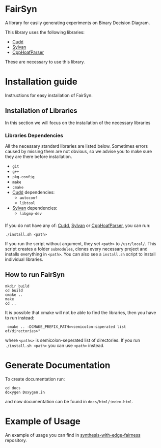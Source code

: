 # FairSyn

A library for easily generating experiments on Binary Decision Diagram.


This library uses the following libraries:
- [Cudd](https://github.com/ivmai/cudd)
- [Sylvan](https://github.com/trolando/sylvan)
- [CppHoafParser](https://automata.tools/hoa/cpphoafparser/index.html)

These are necessary to use this library.

# Installation guide

Instructions for easy installation of FairSyn.

## Installation of Libraries 
In this section we will focus on the installation of the necessary libraries

### Libraries Dependencies
All the necessary standard libraries are listed below.
Sometimes errors caused by missing them are not obvious,
so we advise you to make sure they are there before installation.
- ``git``
- ``g++``
- ``pkg-config``
- ``make``
- ``cmake``
- [Cudd](https://github.com/ivmai/cudd) dependencies:
  - ``autoconf``
  - ``libtool``
- [Sylvan](https://github.com/trolando/sylvan) dependencies:
  - ``libgmp-dev``

###
If you do not have any of: 
[Cudd](https://github.com/ivmai/cudd),
[Sylvan](https://github.com/trolando/sylvan) or 
[CppHoafParser](https://automata.tools/hoa/cpphoafparser/index.html), you can run:
```
./install.sh <path>
```
If you run the script without argument, they set ``<path>`` to ``/usr/local/``.
This script creates a folder ``submodules``, clones every necessary project and installs everything in ``<path>``.
You can also see a ``install.sh`` script to install individual libraries.

## How to run FairSyn

```
mkdir build
cd build
cmake ..
make
cd ..
```

It is possible that cmake will not be able to find the libraries, then you have to run instead:
```
 cmake .. -DCMAKE_PREFIX_PATH=<semicolon-saperated list of/directories>"
```
where ``<paths>`` is semicolon-seperated list of directories. If you run ``./install.sh <path>`` you can use ``<path>`` instead.

# Generate Documentation

To create documentation run:

```
cd docs
doxygen Doxygen.in
```

and now documentation can be found in `docs/html/index.html`.

# Example of Usage

An example of usage you can find in
[synthesis-with-edge-fairness](https://gitlab.mpi-sws.org/kmallik/synthesis-with-edge-fairness) repository.